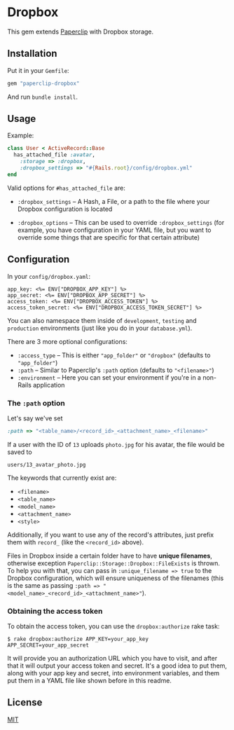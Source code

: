 # Dropbox

This gem extends [Paperclip](https://github.com/thoughtbot/paperclip) with Dropbox storage.

## Installation

Put it in your `Gemfile`:

```ruby
gem "paperclip-dropbox"
```

And run `bundle install`.

## Usage

Example:

```ruby
class User < ActiveRecord::Base
  has_attached_file :avatar,
    :storage => :dropbox,
    :dropbox_settings => "#{Rails.root}/config/dropbox.yml"
end
```

Valid options for `#has_attached_file` are:

- `:dropbox_settings` – A Hash, a File, or a path to the file where your
  Dropbox configuration is located

- `:dropbox_options` – This can be used to override `:dropbox_settings` (for example,
  you have configuration in your YAML file, but you want to override some things
  that are specific for that certain attribute)

## Configuration

In your `config/dropbox.yaml`:

```erb
app_key: <%= ENV["DROPBOX_APP_KEY"] %>
app_secret: <%= ENV["DROPBOX_APP_SECRET"] %>
access_token: <%= ENV["DROPBOX_ACCESS_TOKEN"] %>
access_token_secret: <%= ENV["DROPBOX_ACCESS_TOKEN_SECRET"] %>
```

You can also namespace them inside of `development`, `testing` and `production` environments
(just like you do in your `database.yml`).

There are 3 more optional configurations:

- `:access_type` – This is either `"app_folder"` or `"dropbox"` (defaults to `"app_folder"`)
- `:path` – Similar to Paperclip's `:path` option (defaults to `"<filename>"`)
- `:environment` – Here you can set your environment if you're in a non-Rails application

### The `:path` option

Let's say we've set

```ruby
:path => "<table_name>/<record_id>_<attachment_name>_<filename>"
```

If a user with the ID of `13` uploads `photo.jpg` for his avatar, the file would be saved to

```
users/13_avatar_photo.jpg
```

The keywords that currently exist are:

- `<filename>`
- `<table_name>`
- `<model_name>`
- `<attachment_name>`
- `<style>`

Additionally, if you want to use any of the record's attributes,
just prefix them with `record_` (like the `<record_id>` above).

Files in Dropbox inside a certain folder have to have **unique filenames**, otherwise exception
`Paperclip::Storage::Dropbox::FileExists` is thrown. To help you with that, you
can pass in `:unique_filename => true` to the Dropbox configuration, which will
ensure uniqueness of the filenames (this is the same as passing `:path => "<model_name>_<record_id>_<attachment_name>"`).

### Obtaining the access token

To obtain the access token, you can use the `dropbox:authorize` rake task:

```
$ rake dropbox:authorize APP_KEY=your_app_key APP_SECRET=your_app_secret
```

It will provide you an authorization URL which you have to visit, and after that
it will output your access token and secret. It's a good idea to put them,
along with your app key and secret, into environment variables, and them put
them in a YAML file like shown before in this readme.

## License

[MIT](https://github.com/janko-m/paperclip-dropbox/blob/master/LICENSE)
